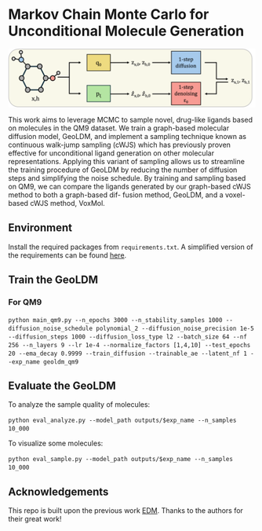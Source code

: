# Markov Chain Monte Carlo for Unconditional Molecule Generation

<!-- [![License: MIT](https://img.shields.io/badge/License-MIT-yellow.svg)](https://github.com/MinkaiXu/GeoLDM/blob/main/LICENSE)
[![ArXiv](http://img.shields.io/badge/cs.LG-arXiv%3A2305.01140-B31B1B.svg)](https://arxiv.org/abs/2305.01140) -->

<!-- [[Code](https://github.com/MinkaiXu/GeoLDM)] -->

![cover](equivariant_diffusion/pgm_final_figure.png)

This work aims to leverage MCMC to sample novel, drug-like ligands based on molecules in the QM9 dataset. We train a graph-based molecular diffusion model, GeoLDM, and implement a sampling technique known as continuous walk-jump sampling (cWJS) which has previously proven effective for unconditional ligand generation on other molecular representations. Applying this variant of sampling allows us to streamline the training procedure of GeoLDM by reducing the number of diffusion steps and simplifying the noise schedule. By training and sampling based on QM9, we can compare the ligands generated by our graph-based cWJS method to both a graph-based dif-
fusion method, GeoLDM, and a voxel-based cWJS method, VoxMol.

## Environment

Install the required packages from `requirements.txt`. A simplified version of the requirements can be found [here](https://github.com/ehoogeboom/e3_diffusion_for_molecules/blob/main/requirements.txt).

## Train the GeoLDM

### For QM9

```python main_qm9.py --n_epochs 3000 --n_stability_samples 1000 --diffusion_noise_schedule polynomial_2 --diffusion_noise_precision 1e-5 --diffusion_steps 1000 --diffusion_loss_type l2 --batch_size 64 --nf 256 --n_layers 9 --lr 1e-4 --normalize_factors [1,4,10] --test_epochs 20 --ema_decay 0.9999 --train_diffusion --trainable_ae --latent_nf 1 --exp_name geoldm_qm9```

## Evaluate the GeoLDM

To analyze the sample quality of molecules:

```python eval_analyze.py --model_path outputs/$exp_name --n_samples 10_000```

To visualize some molecules:

```python eval_sample.py --model_path outputs/$exp_name --n_samples 10_000```

## Acknowledgements

This repo is built upon the previous work [EDM](https://arxiv.org/abs/2203.17003). Thanks to the authors for their great work!
